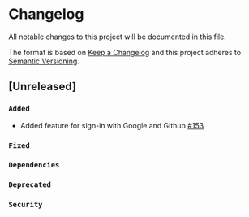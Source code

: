 
<!-- Change log file should contain history of all changes or contributions made and a reference to the PR or issue created -->

# Changelog

All notable changes to this project will be documented in this file.

The format is based on [Keep a Changelog](https://keepachangelog.com/en/1.0.0/)
and this project adheres to [Semantic Versioning](https://semver.org/spec/v2.0.0.html).

## [Unreleased]

### `Added`
- Added feature for sign-in with Google and Github [#153](https://github.com/Open-Science-Community-Saudi-Arabia/MOOCs/pull/153)

### `Fixed`

### `Dependencies`

### `Deprecated`

### `Security`

